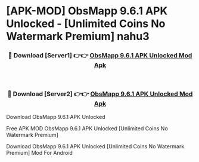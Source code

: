 # [APK-MOD] ObsMapp 9.6.1 APK Unlocked - [Unlimited Coins No Watermark Premium] nahu3



<div align="center">
<h3>🔴 Download [Server1] 👉👉 <a href="https://momento.my/?title=ObsMapp_9.6.1_APK_Unlocked">ObsMapp 9.6.1 APK Unlocked Mod Apk</a></h3><br>

<h3>🔴 Download [Server2] 👉👉 <a href="https://momento.my/?title=ObsMapp_9.6.1_APK_Unlocked">ObsMapp 9.6.1 APK Unlocked Mod Apk</a></h3>
</div>



Download ObsMapp 9.6.1 APK Unlocked 

Free APK MOD ObsMapp 9.6.1 APK Unlocked [Unlimited Coins No Watermark Premium]

Download ObsMapp 9.6.1 APK Unlocked [Unlimited Coins No Watermark Premium] Mod For Android
